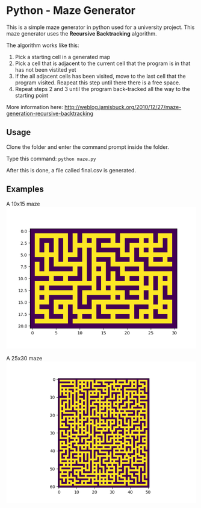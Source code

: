 # Python - Maze Generator
This is a simple maze generator in python used for a university project. This maze generator uses the **Recursive Backtracking** algorithm. 

The algorithm works like this:
1. Pick a starting cell in a generated map
2. Pick a cell that is adjacent to the current cell that the program is in that has not been vistited yet
3. If the all adjacent cells has been visited, move to the last cell that the program visited. Reapeat this step until there there is a free space.
4. Repeat steps 2 and 3 until the program back-tracked all the way to the starting point

More information here: http://weblog.jamisbuck.org/2010/12/27/maze-generation-recursive-backtracking

## Usage
Clone the folder and enter the command prompt inside the folder.

Type this command: ``python maze.py``

After this is done, a file called final.csv is generated.

## Examples
A 10x15 maze
![alt text](https://github.com/jasatron9000/mazeGenerator/blob/master/images/demo.png)

A 25x30 maze
![alt_text](https://github.com/jasatron9000/mazeGenerator/blob/master/images/demo%202.png)
